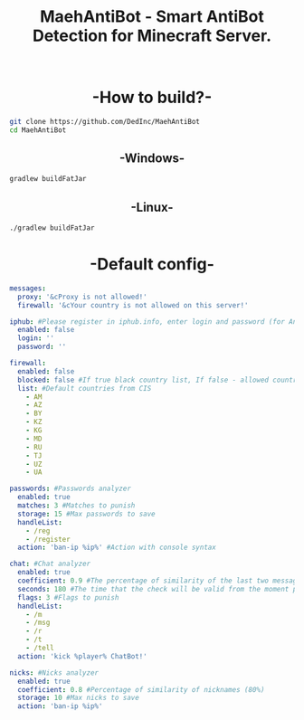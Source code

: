 <h1 align="center">MaehAntiBot - Smart AntiBot Detection for Minecraft Server.</h1>

<br>

<h1 align="center"> -How to build?- </h1>

```sh
git clone https://github.com/DedInc/MaehAntiBot
cd MaehAntiBot
```

<h2 align="center"> -Windows- </h2>

```sh
gradlew buildFatJar
```

<h2 align="center"> -Linux- </h2>

```sh
./gradlew buildFatJar
```


<h1 align="center"> -Default config- </h1>

```yml
messages:
  proxy: '&cProxy is not allowed!'
  firewall: '&cYour country is not allowed on this server!'

iphub: #Please register in iphub.info, enter login and password (for AntiVPN)
  enabled: false
  login: ''
  password: ''

firewall:
  enabled: false
  blocked: false #If true black country list, If false - allowed country list
  list: #Default countries from CIS
    - AM
    - AZ
    - BY
    - KZ
    - KG
    - MD
    - RU
    - TJ
    - UZ
    - UA

passwords: #Passwords analyzer
  enabled: true
  matches: 3 #Matches to punish
  storage: 15 #Max passwords to save
  handleList:
    - /reg
    - /register
  action: 'ban-ip %ip%' #Action with console syntax

chat: #Chat analyzer
  enabled: true
  coefficient: 0.9 #The percentage of similarity of the last two messages (90%)
  seconds: 180 #The time that the check will be valid from the moment player log in to the server (3 minutes)
  flags: 3 #Flags to punish
  handleList:
    - /m
    - /msg
    - /r
    - /t
    - /tell
  action: 'kick %player% ChatBot!'

nicks: #Nicks analyzer
  enabled: true
  coefficient: 0.8 #Percentage of similarity of nicknames (80%)
  storage: 10 #Max nicks to save
  action: 'ban-ip %ip%'
```